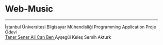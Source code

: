 # Web-Music
<hr>
İstanbul Üniversitesi Bligisayar Mühendisliği Programming Application Proje Ödevi
<br>
<a href="https://github.com/senertaner"> Taner Şener </a>
<a href="https://github.com/AlicanBen"> Ali Can Ben </a>
Ayşegül Keleş
Semih Akturk
<br>
